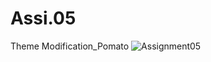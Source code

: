 # Assi.05
Theme Modification_Pomato
![Assignment05](https://user-images.githubusercontent.com/100530844/156501513-8cb6e28a-579a-4775-b51e-6507160dd94f.png)
